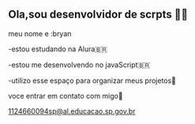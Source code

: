 ## Ola,sou desenvolvidor de scrpts 👋🖤

meu nome e :bryan

-estou estudando na Alura🇧🇷

-estou me desenvolvendo no javaScript🇧🇷

-utilizo esse espaço para organizar meus projetos🎱

voce entrar em contato com migo📧

1124660094sp@al.educacao.sp.gov.br
